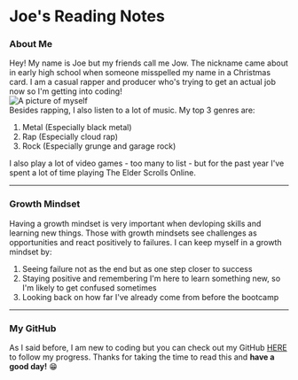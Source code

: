 # Joe's Reading Notes  
### About Me  
Hey! My name is Joe but my friends call me Jow. The nickname came about in early high school when someone misspelled my name in a Christmas card. I am a casual rapper and producer who's trying to get an actual job now so I'm getting into coding!  
![A picture of myself](reading-notes/jow.jpg)  
Besides rapping, I also listen to a lot of music. My top 3 genres are:
1. Metal (Especially black metal)
2. Rap (Especially cloud rap)
3. Rock (Especially grunge and garage rock)  

I also play a lot of video games - too many to list - but for the past year I've spent a lot of time playing The Elder Scrolls Online.  
***
### Growth Mindset  
Having a growth mindset is very important when devloping skills and learning new things. Those with growth mindsets see challenges as opportunities and react positively to failures. I can keep myself in a growth mindset by:
1. Seeing failure not as the end but as one step closer to success
2. Staying positive and remembering I'm here to learn something new, so I'm likely to get confused sometimes
3. Looking back on how far I've already come from before the bootcamp  

***
### My GitHub  
As I said before, I am new to coding but you can check out my GitHub [HERE](https://github.com/jow76) to follow my progress. Thanks for taking the time to read this and **have a good day!** 😁